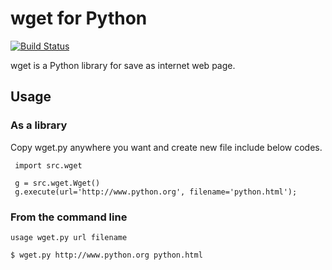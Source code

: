 # wget for Python
[![Build Status](https://travis-ci.org/jongha/python-wget.png?branch=master)](https://travis-ci.org/jongha/python-wget)

wget is a Python library for save as internet web page.

## Usage

### As a library

Copy wget.py anywhere you want and create new file include below codes.

     import src.wget

     g = src.wget.Wget()
     g.execute(url='http://www.python.org', filename='python.html');

### From the command line

    usage wget.py url filename

    $ wget.py http://www.python.org python.html



